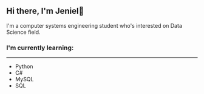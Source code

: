 ## Hi there, I'm Jeniel👋
I'm a computer systems engineering student who's interested on Data Science field.

### I'm currently learning:
---------------------------
* Python
* C#
* MySQL
* SQL
